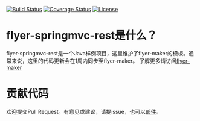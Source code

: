 [![Build Status](https://travis-ci.org/vancefantasy/flyer-springmvc-rest.svg?branch=master)](https://travis-ci.org/vancefantasy/flyer-springmvc-rest)
[![Coverage Status](https://coveralls.io/repos/github/vancefantasy/flyer-springmvc-rest/badge.svg?branch=master)](https://coveralls.io/github/vancefantasy/flyer-springmvc-rest?branch=master)
[![License](https://img.shields.io/github/license/vancefantasy/flyer-springmvc-rest.svg)](https://github.com/vancefantasy/flyer-springbmvc-rest/blob/master/LICENSE)

# flyer-springmvc-rest是什么？
flyer-springmvc-rest是一个Java样例项目，这里维护了flyer-maker的模板。通常来说，这里的代码更新会在1周内同步至flyer-maker。
了解更多请访问[flyer-maker](https://github.com/vancefantasy/flyer-maker)

# 贡献代码
欢迎提交Pull Request。有意见或建议，请提issue，也可以[邮件](mailto:vance.8807@gmail.com)。
